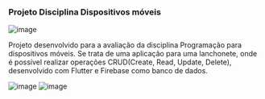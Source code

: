 ### Projeto Disciplina Dispositivos móveis
![image](https://user-images.githubusercontent.com/63528352/204407686-ed0520c6-0004-4874-a44b-1dcdbe052ada.png)

Projeto desenvolvido para a avaliação da disciplina Programação para dispositivos móveis. Se trata de uma aplicação para uma lanchonete, onde é possível realizar operações CRUD(Create, Read, Update, Delete), desenvolvido com Flutter e Firebase como banco de dados.

![image](https://user-images.githubusercontent.com/63528352/204408291-37f6bd03-43fe-4ff1-b1fd-951823ad18c7.png)
![image](https://user-images.githubusercontent.com/63528352/204407971-3906c1f6-98e0-4eae-b96d-0b6ab84120f6.png)
